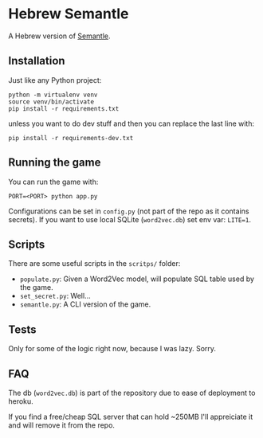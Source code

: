 # Hebrew Semantle
A Hebrew version of [Semantle](https://semantle-he.herokuapp.com/).

## Installation
Just like any Python project: 
```commandline
python -m virtualenv venv
source venv/bin/activate
pip install -r requirements.txt
```
unless you want to do dev stuff and then you can replace the last line with:
```commandline
pip install -r requirements-dev.txt
```

## Running the game
You can run the game with:
```commandline
PORT=<PORT> python app.py
```
Configurations can be set in `config.py` (not part of the repo as it contains secrets).
If you want to use local SQLite (`word2vec.db`) set env var: `LITE=1`.


## Scripts
There are some useful scripts in the `scritps/` folder:

- `populate.py`: Given a Word2Vec model, will populate SQL table used by the game.
- `set_secret.py`: Well...
- `semantle.py`: A CLI version of the game. 

## Tests
Only for some of the logic right now, because I was lazy. Sorry.

## FAQ
The db (`word2vec.db`) is part of the repository due to ease of deployment to heroku.

If you find a free/cheap SQL server that can hold ~250MB I'll appreiciate it and will
remove it from the repo.

